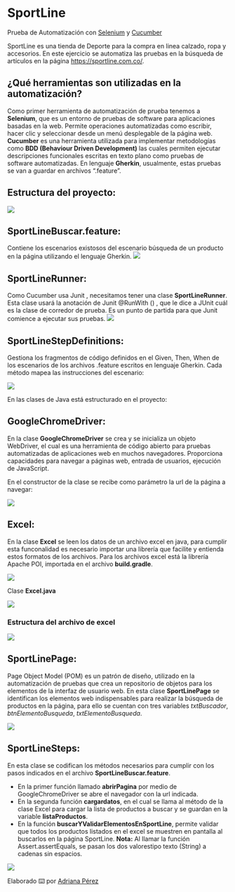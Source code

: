 # SportLine

Prueba de Automatización con [Selenium](https://www.selenium.dev/) y [Cucumber](https://cucumber.io/tools/cucumber-open/)

SportLine es una tienda de Deporte para la compra en linea calzado, ropa y accesorios. En este ejercicio se automatiza las pruebas en la búsqueda de artículos en la página https://sportline.com.co/.

## ¿Qué herramientas son utilizadas en la automatización?

Como primer herramienta de automatización de prueba tenemos a **Selenium**, que es un entorno de pruebas de software para aplicaciones basadas en la web. Permite operaciones automatizadas como escribir, hacer clic y seleccionar desde un menú desplegable de la página web. **Cucumber** es una herramienta utilizada para implementar metodologías como **BDD (Behaviour Driven Development)** las cuales permiten ejecutar descripciones funcionales escritas en texto plano como pruebas de software automatizadas. En lenguaje **Gherkin**, usualmente, estas pruebas se van a guardar en archivos “.feature”. 

## Estructura del proyecto:

![](https://user-images.githubusercontent.com/50307550/145244167-e13681dc-a4b8-4849-9951-5e61799d9e55.png)

## SportLineBuscar.feature:

Contiene los escenarios existosos del escenario búsqueda de un producto en la página utilizando el lenguaje Gherkin.
![](https://user-images.githubusercontent.com/50307550/145243681-8aa099e5-f544-4c15-9caf-7d2fba9c086b.png)

## SportLineRunner:

Como Cucumber usa Junit , necesitamos tener una clase **SportLineRunner**. Esta clase usará la anotación de Junit @RunWith () , que le dice a JUnit cuál es la clase de corredor de prueba. Es un punto de partida para que Junit comience a ejecutar sus pruebas.
![](https://user-images.githubusercontent.com/50307550/145244165-47823406-d0c5-47fc-83f6-5b33f0c21c5b.png)

## SportLineStepDefinitions:

Gestiona los fragmentos de código definidos en el Given, Then, When de los escenarios de los archivos .feature escritos en lenguaje Gherkin. Cada método mapea las instrucciones del escenario:

![](https://user-images.githubusercontent.com/50307550/145245120-0c527c2d-ddc8-4494-9e73-e5916b7c691b.png)

En las clases de Java está estructurado en el proyecto:

## GoogleChromeDriver:

En la clase **GoogleChromeDriver** se crea y se inicializa un objeto WebDriver, el cual es una herramienta de código abierto para pruebas automatizadas de aplicaciones web en muchos navegadores. Proporciona capacidades para navegar a páginas web, entrada de usuarios, ejecución de JavaScript.

En el constructor de la clase se recibe como parámetro la url de la página a navegar:

![](https://user-images.githubusercontent.com/50307550/145252299-6b179e1f-c09d-44a5-ac00-2652422edecb.png)

## Excel:

En la clase **Excel** se leen los datos de un archivo excel en java, para cumplir esta funconalidad es necesario importar una librería que facilite y entienda estos formatos de los archivos. Para los archivos excel está la librería Apache POI, importada en el archivo **build.gradle**.

![](https://user-images.githubusercontent.com/50307550/145255632-26407605-5ac1-474a-b0fc-fe64ab2a40bc.png)

Clase **Excel.java**

![](https://user-images.githubusercontent.com/50307550/145252290-86204e28-59c0-40f9-b5a6-7e3c83e26c10.png)

### Estructura del archivo de excel

![](https://user-images.githubusercontent.com/50307550/145252540-59128baa-b462-4124-b683-6c657df4c03c.png)

## SportLinePage:

Page Object Model (POM) es un patrón de diseño, utilizado en la automatización de pruebas que crea un repositorio de objetos para los elementos de la interfaz de usuario web. En esta clase **SportLinePage** se identifican los elementos web indispensables para realizar la búsqueda de productos en la página, para ello se cuentan con tres variables *txtBuscador*, *btnElementoBusqueda*, *txtElementoBusqueda*. 

![](https://user-images.githubusercontent.com/50307550/145252285-b18dce2b-95b8-4f76-a34e-4cda8d0438e7.png)

## SportLineSteps:

En esta clase se codifican los métodos necesarios para cumplir con los pasos indicados en el archivo **SportLineBuscar.feature**. 
- En la primer función llamado **abrirPagina** por medio de GoogleChromeDriver se abre el navegador con la url indicada. 
- En la segunda función **cargardatos**, en el cual se llama al método de la clase Excel para cargar la lista de productos a buscar y se guardan en la variable **listaProductos**.
- En la función **buscarYValidarElementosEnSportLine**, permite validar que todos los productos listados en el excel se muestren en pantalla al buscarlos en la página SportLine. **Nota:** Al llamar la función Assert.assertEquals, se pasan los dos valorestipo texto (String) a cadenas sin espacios.

![](https://user-images.githubusercontent.com/50307550/145252278-e397e7b5-2a78-47aa-a7aa-198559adee08.png)

Elaborado ⌨️ por [Adriana Pérez ](https://github.com/AdrianaPerezC )






